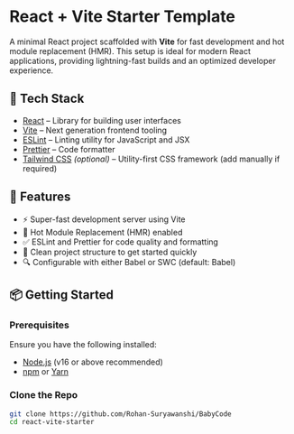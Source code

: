 # React + Vite Starter Template

A minimal React project scaffolded with **Vite** for fast development and hot module replacement (HMR). This setup is ideal for modern React applications, providing lightning-fast builds and an optimized developer experience.

## 🔧 Tech Stack

- [React](https://reactjs.org/) – Library for building user interfaces
- [Vite](https://vitejs.dev/) – Next generation frontend tooling
- [ESLint](https://eslint.org/) – Linting utility for JavaScript and JSX
- [Prettier](https://prettier.io/) – Code formatter
- [Tailwind CSS](https://tailwindcss.com/) *(optional)* – Utility-first CSS framework (add manually if required)

## 🚀 Features

- ⚡️ Super-fast development server using Vite
- 🔁 Hot Module Replacement (HMR) enabled
- ✅ ESLint and Prettier for code quality and formatting
- 📁 Clean project structure to get started quickly
- 🔍 Configurable with either Babel or SWC (default: Babel)

## 📦 Getting Started

### Prerequisites

Ensure you have the following installed:

- [Node.js](https://nodejs.org/) (v16 or above recommended)
- [npm](https://www.npmjs.com/) or [Yarn](https://yarnpkg.com/)

### Clone the Repo

```bash
git clone https://github.com/Rohan-Suryawanshi/BabyCode
cd react-vite-starter
